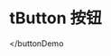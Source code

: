 <script setup>
   import buttonDemo from '../components/buttonDemo.vue';
</script>

>


# tButton 按钮




<buttonDemo></buttonDemo